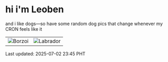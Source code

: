 # hi i'm Leoben

and i like dogs—so have some random dog pics that change whenever my CRON feels like it

|  |  |
|--------|----------|
| ![Borzoi](https://random-dog-vercel.vercel.app/api/random-borzoi?v=1751471154) | ![Labrador](https://random-dog-vercel.vercel.app/api/random-labrador?v=1751471154) |

Last updated: 2025-07-02 23:45 PHT
